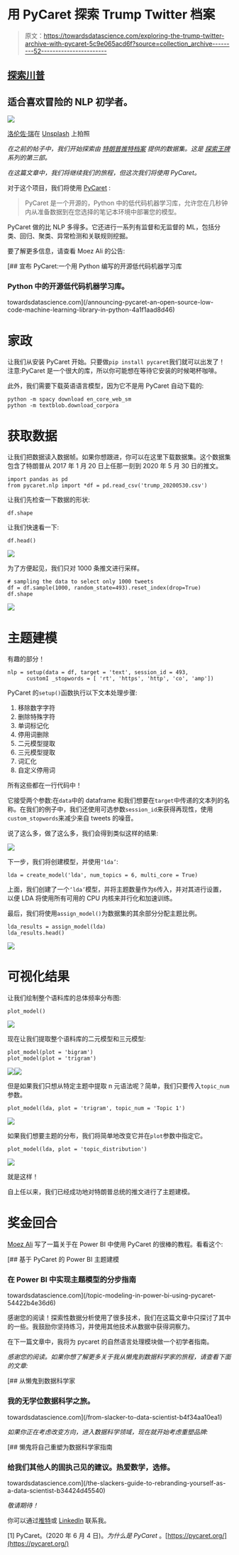 # 用 PyCaret 探索 Trump Twitter 档案

> 原文：<https://towardsdatascience.com/exploring-the-trump-twitter-archive-with-pycaret-5c9e065acd6f?source=collection_archive---------52----------------------->

## [探索川普](https://towardsdatascience.com/tagged/exploring-trump)

## 适合喜欢冒险的 NLP 初学者。

![](img/59fca647a874ee03666450ed163ebb00.png)

[洛伦佐·瑞](https://unsplash.com/@lorenzorui?utm_source=unsplash&utm_medium=referral&utm_content=creditCopyText)在 [Unsplash](https://unsplash.com/s/photos/iphone?utm_source=unsplash&utm_medium=referral&utm_content=creditCopyText) 上拍照

*在之前的帖子中，我们开始探索由* [*特朗普推特档案*](http://www.trumptwitterarchive.com/archive) *提供的数据集。这是* [*探索王牌*](https://towardsdatascience.com/tagged/exploring-trump) *系列的第三部。*

*在这篇文章中，我们将继续我们的旅程，但这次我们将使用 PyCaret。*

对于这个项目，我们将使用 [PyCaret](https://pycaret.org/) :

> PyCaret 是一个开源的，Python 中的低代码机器学习库，允许您在几秒钟内从准备数据到在您选择的笔记本环境中部署您的模型。

PyCaret 做的比 NLP 多得多。它还进行一系列有监督和无监督的 ML，包括分类、回归、聚类、异常检测和关联规则挖掘。

要了解更多信息，请查看 Moez Ali 的公告:

[](/announcing-pycaret-an-open-source-low-code-machine-learning-library-in-python-4a1f1aad8d46) [## 宣布 PyCaret:一个用 Python 编写的开源低代码机器学习库

### Python 中的开源低代码机器学习库。

towardsdatascience.com](/announcing-pycaret-an-open-source-low-code-machine-learning-library-in-python-4a1f1aad8d46) 

# 家政

让我们从安装 PyCaret 开始。只要做`pip install pycaret`我们就可以出发了！注意:PyCaret 是一个很大的库，所以你可能想在等待它安装的时候喝杯咖啡。

此外，我们需要下载英语语言模型，因为它不是用 PyCaret 自动下载的:

```
python -m spacy download en_core_web_sm
python -m textblob.download_corpora
```

# 获取数据

让我们把数据读入数据帧。如果你想跟进，你可以在这里下载数据集。这个数据集包含了特朗普从 2017 年 1 月 20 日上任那一刻到 2020 年 5 月 30 日的推文。

```
import pandas as pd
from pycaret.nlp import *df = pd.read_csv('trump_20200530.csv')
```

让我们先检查一下数据的形状:

```
df.shape
```

让我们快速看一下:

```
df.head()
```

![](img/c53ac65db82def8dc9ba558b21c0faaa.png)

为了方便起见，我们只对 1000 条推文进行采样。

```
# sampling the data to select only 1000 tweets
df = df.sample(1000, random_state=493).reset_index(drop=True)
df.shape
```

![](img/b13b8cbee16da2879c35e9d2b4a6a23a.png)

# 主题建模

有趣的部分！

```
nlp = setup(data = df, target = 'text', session_id = 493,
      customI _stopwords = [ 'rt', 'https', 'http', 'co', 'amp'])
```

PyCaret 的`setup()`函数执行以下文本处理步骤:

1.  移除数字字符
2.  删除特殊字符
3.  单词标记化
4.  停用词删除
5.  二元模型提取
6.  三元模型提取
7.  词汇化
8.  自定义停用词

所有这些都在一行代码中！

它接受两个参数:在`data`中的 dataframe 和我们想要在`target`中传递的文本列的名称。在我们的例子中，我们还使用可选参数`session_id`来获得再现性，使用`custom_stopwords`来减少来自 tweets 的噪音。

说了这么多，做了这么多，我们会得到类似这样的结果:

![](img/82ff9b66bf99be0d53b68d0ea01dabdd.png)

下一步，我们将创建模型，并使用`‘lda’`:

```
lda = create_model('lda', num_topics = 6, multi_core = True)
```

上面，我们创建了一个`‘lda’`模型，并将主题数量作为`6`传入，并对其进行设置，以便 LDA 将使用所有可用的 CPU 内核来并行化和加速训练。

最后，我们将使用`assign_model()`为数据集的其余部分分配主题比例。

```
lda_results = assign_model(lda)
lda_results.head()
```

![](img/76edf51aa3799d2080509911eb3d13e0.png)

# 可视化结果

让我们绘制整个语料库的总体频率分布图:

```
plot_model()
```

![](img/f6bde7f17a038f7dfd7456d6c75becf4.png)

现在让我们提取整个语料库的二元模型和三元模型:

```
plot_model(plot = 'bigram')
plot_model(plot = 'trigram')
```

![](img/0e4e5e65d45c9fc741e40edce39c8ae5.png)![](img/7b13b5fe1a9d3c7627aef50023a9b1a1.png)

但是如果我们只想从特定主题中提取 n 元语法呢？简单，我们只要传入`topic_num`参数。

```
plot_model(lda, plot = 'trigram', topic_num = 'Topic 1')
```

![](img/28cbdf06474a5403788edf52f4db2646.png)

如果我们想要主题的分布，我们将简单地改变它并在`plot`参数中指定它。

```
plot_model(lda, plot = 'topic_distribution')
```

![](img/20756a41371ad8cc30a7dd9880289484.png)

就是这样！

自上任以来，我们已经成功地对特朗普总统的推文进行了主题建模。

# 奖金回合

[Moez Ali](https://medium.com/u/fba05660b60f?source=post_page-----5c9e065acd6f--------------------------------) 写了一篇关于在 Power BI 中使用 PyCaret 的很棒的教程。看看这个:

[](/topic-modeling-in-power-bi-using-pycaret-54422b4e36d6) [## 基于 PyCaret 的 Power BI 主题建模

### 在 Power BI 中实现主题模型的分步指南

towardsdatascience.com](/topic-modeling-in-power-bi-using-pycaret-54422b4e36d6) 

感谢您的阅读！探索性数据分析使用了很多技术，我们在这篇文章中只探讨了其中的一些。我鼓励你坚持练习，并使用其他技术从数据中获得洞察力。

在下一篇文章中，我将为 pycaret 的自然语言处理模块做一个初学者指南。

*感谢您的阅读。如果你想了解更多关于我从懒鬼到数据科学家的旅程，请查看下面的文章:*

[](/from-slacker-to-data-scientist-b4f34aa10ea1) [## 从懒鬼到数据科学家

### 我的无学位数据科学之旅。

towardsdatascience.com](/from-slacker-to-data-scientist-b4f34aa10ea1) 

*如果你正在考虑改变方向，进入数据科学领域，现在就开始考虑重塑品牌:*

[](/the-slackers-guide-to-rebranding-yourself-as-a-data-scientist-b34424d45540) [## 懒鬼将自己重塑为数据科学家指南

### 给我们其他人的固执己见的建议。热爱数学，选修。

towardsdatascience.com](/the-slackers-guide-to-rebranding-yourself-as-a-data-scientist-b34424d45540) 

*敬请期待！*

你可以通过[推特](https://twitter.com/ecdedios)或 [LinkedIn](https://www.linkedin.com/in/ednalyn-de-dios/) 联系我。

[1] PyCaret。(2020 年 6 月 4 日)。*为什么是 PyCaret* 。[https://pycaret.org/](https://pycaret.org/)